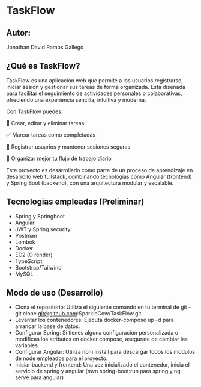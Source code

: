 # TaskFlow

## Autor:
Jonathan David Ramos Gallego
<br/>

## ¿Qué es TaskFlow?

TaskFlow es una aplicación web que permite a los usuarios registrarse, iniciar sesión y gestionar sus tareas de forma organizada. 
Está diseñada para facilitar el seguimiento de actividades personales o colaborativas, ofreciendo una experiencia sencilla, intuitiva y moderna.

Con TaskFlow puedes:

📝 Crear, editar y eliminar tareas

✅ Marcar tareas como completadas

👥 Registrar usuarios y mantener sesiones seguras

📅 Organizar mejor tu flujo de trabajo diario

Este proyecto es desarrollado como parte de un proceso de aprendizaje en desarrollo web fullstack, combinando tecnologías como Angular (frontend) y Spring Boot (backend), con una arquitectura modular y escalable.

## Tecnologias empleadas (Preliminar)

- Spring y Springboot
- Angular
- JWT y Spring security
- Postman
- Lombok
- Docker
- EC2 (O render)
- TypeScript
- Bootstrap/Tailwind
- MySQL

## Modo de uso (Desarrollo)

- Clona el repositorio: Utiliza el siguiente comando en tu terminal de git - git clone git@github.com:SparkleCow/TaskFlow.git
- Levantar los contenedores: Ejecuta docker-compose up -d para arrancar la base de datos.
- Configurar Spring: Si tienes alguna configuración personalizada o modificas los atributos en docker compose, asegurate de cambiar las variables.
- Configurar Angular: Utiliza npm install para descargar todos los modulos de node empleados para el proyecto.
- Iniciar backend y frontend: Una vez inicializado el contenedor, inicia el servicio de spring y angular (mvn spring-boot:run
  para spring y ng serve para angular)
